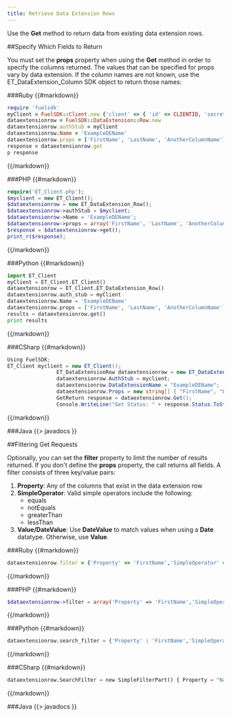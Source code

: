 ```yaml
---
title: Retrieve Data Extension Rows
---
```


Use the **Get** method to return data from existing data extension rows.

##Specify Which Fields to Return

You must set the **props** property when using the **Get** method in order to specify the columns returned. The values that can be specified for props vary by data extension. If the column names are not known, use the ET_DataExtension_Column SDK object to return those names:

###Ruby
{{#markdown}}
```ruby  
require 'fuelsdk'
myClient = FuelSDK::Client.new {'client' => { 'id' => CLIENTID, 'secret' => SECRET }}
dataextensionrow = FuelSDK::DataExtension::Row.new
dataextensionrow.authStub = myClient
dataextensionrow.Name = 'ExampleDEName'
dataextensionrow.props = ['FirstName', 'LastName', 'AnotherColumnName']
response = dataextensionrow.get
p response
```
{{/markdown}}

###PHP
{{#markdown}}
```php  
require('ET_Client.php');
$myclient = new ET_Client();
$dataextensionrow = new ET_DataExtension_Row();
$dataextensionrow->authStub = $myclient;
$dataextensionrow->Name = 'ExampleDEName';
$dataextensionrow->props = array('FirstName', 'LastName', 'AnotherColumnName');
$response = $dataextensionrow->get();
print_r($response);
```
{{/markdown}}

###Python
{{#markdown}}
```python  
import ET_Client
myClient = ET_Client.ET_Client()
dataextensionrow = ET_Client.ET_DataExtension_Row()
dataextensionrow.auth_stub = myClient
dataextensionrow.Name = 'ExampleDEName'
dataextensionrow.props = ['FirstName', 'LastName', 'AnotherColumnName']
results = dataextensionrow.get()
print results
```
{{/markdown}}

###CSharp
{{#markdown}}
```csharp  
Using FuelSDK;
ET_Client myclient = new ET_Client();
                ET_DataExtensionRow dataextensionrow = new ET_DataExtensionRow();
                dataextensionrow.AuthStub = myclient;
                dataextensionrow.DataExtensionName = "ExampleDEName";
                dataextensionrow.Props = new string[] { "FirstName", "LastName", "AnotherColumnName" };
                GetReturn response = dataextensionrow.Get();
                Console.WriteLine("Get Status: " + response.Status.ToString());
```
{{/markdown}}

###Java
{{> javadocs }}


##Filtering Get Requests

Optionally, you can set the **filter** property to limit the number of results returned.  If you don't define the **props** property, the call returns all fields. A filter consists of three key/value pairs:
1.  **Property**: Any of the columns that exist in the data extension row
2.  **SimpleOperator**: Valid simple operators include the following:
	*   equals
	*   notEquals
	*   greaterThan
	*   lessThan
3.  **Value/DateValue**: Use **DateValue** to match values when using a **Date** datatype. Otherwise, use **Value**.

###Ruby
{{#markdown}}
```ruby  
dataextensionrow.filter = {'Property' => 'FirstName','SimpleOperator' => 'equals','Value' => 'Example Name'}
```
{{/markdown}}

###PHP
{{#markdown}}
```php  
$dataextensionrow->filter = array('Property' => 'FirstName','SimpleOperator' => 'equals','Value' => 'Example Name');
```
{{/markdown}}

###Python
{{#markdown}}
```python  
dataextensionrow.search_filter = {'Property' : 'FirstName','SimpleOperator' : 'equals','Value' : 'Example Name'}
```
{{/markdown}}

###CSharp
{{#markdown}}
```python  
dataextensionrow.SearchFilter = new SimpleFilterPart() { Property = "Name", SimpleOperator = SimpleOperators.equals, Value = new string[] { "Example Name" } };
```
{{/markdown}}

###Java
{{> javadocs }}

